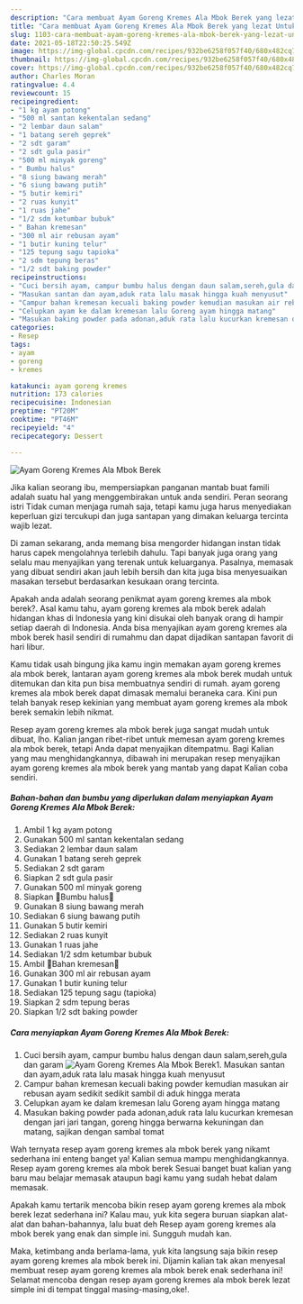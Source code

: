 ```yaml
---
description: "Cara membuat Ayam Goreng Kremes Ala Mbok Berek yang lezat Untuk Jualan"
title: "Cara membuat Ayam Goreng Kremes Ala Mbok Berek yang lezat Untuk Jualan"
slug: 1103-cara-membuat-ayam-goreng-kremes-ala-mbok-berek-yang-lezat-untuk-jualan
date: 2021-05-18T22:50:25.549Z
image: https://img-global.cpcdn.com/recipes/932be6258f057f40/680x482cq70/ayam-goreng-kremes-ala-mbok-berek-foto-resep-utama.jpg
thumbnail: https://img-global.cpcdn.com/recipes/932be6258f057f40/680x482cq70/ayam-goreng-kremes-ala-mbok-berek-foto-resep-utama.jpg
cover: https://img-global.cpcdn.com/recipes/932be6258f057f40/680x482cq70/ayam-goreng-kremes-ala-mbok-berek-foto-resep-utama.jpg
author: Charles Moran
ratingvalue: 4.4
reviewcount: 15
recipeingredient:
- "1 kg ayam potong"
- "500 ml santan kekentalan sedang"
- "2 lembar daun salam"
- "1 batang sereh geprek"
- "2 sdt garam"
- "2 sdt gula pasir"
- "500 ml minyak goreng"
- " Bumbu halus"
- "8 siung bawang merah"
- "6 siung bawang putih"
- "5 butir kemiri"
- "2 ruas kunyit"
- "1 ruas jahe"
- "1/2 sdm ketumbar bubuk"
- " Bahan kremesan"
- "300 ml air rebusan ayam"
- "1 butir kuning telur"
- "125 tepung sagu tapioka"
- "2 sdm tepung beras"
- "1/2 sdt baking powder"
recipeinstructions:
- "Cuci bersih ayam, campur bumbu halus dengan daun salam,sereh,gula dan garam"
- "Masukan santan dan ayam,aduk rata lalu masak hingga kuah menyusut"
- "Campur bahan kremesan kecuali baking powder kemudian masukan air rebusan ayam sedikit sedikit sambil di aduk hingga merata"
- "Celupkan ayam ke dalam kremesan lalu Goreng ayam hingga matang"
- "Masukan baking powder pada adonan,aduk rata lalu kucurkan kremesan dengan jari jari tangan, goreng hingga berwarna kekuningan dan matang, sajikan dengan sambal tomat"
categories:
- Resep
tags:
- ayam
- goreng
- kremes

katakunci: ayam goreng kremes 
nutrition: 173 calories
recipecuisine: Indonesian
preptime: "PT20M"
cooktime: "PT46M"
recipeyield: "4"
recipecategory: Dessert

---
```



![Ayam Goreng Kremes Ala Mbok Berek](https://img-global.cpcdn.com/recipes/932be6258f057f40/680x482cq70/ayam-goreng-kremes-ala-mbok-berek-foto-resep-utama.jpg)

Jika kalian seorang ibu, mempersiapkan panganan mantab buat famili adalah suatu hal yang menggembirakan untuk anda sendiri. Peran seorang istri Tidak cuman menjaga rumah saja, tetapi kamu juga harus menyediakan keperluan gizi tercukupi dan juga santapan yang dimakan keluarga tercinta wajib lezat.

Di zaman  sekarang, anda memang bisa mengorder hidangan instan tidak harus capek mengolahnya terlebih dahulu. Tapi banyak juga orang yang selalu mau menyajikan yang terenak untuk keluarganya. Pasalnya, memasak yang dibuat sendiri akan jauh lebih bersih dan kita juga bisa menyesuaikan masakan tersebut berdasarkan kesukaan orang tercinta. 



Apakah anda adalah seorang penikmat ayam goreng kremes ala mbok berek?. Asal kamu tahu, ayam goreng kremes ala mbok berek adalah hidangan khas di Indonesia yang kini disukai oleh banyak orang di hampir setiap daerah di Indonesia. Anda bisa menyajikan ayam goreng kremes ala mbok berek hasil sendiri di rumahmu dan dapat dijadikan santapan favorit di hari libur.

Kamu tidak usah bingung jika kamu ingin memakan ayam goreng kremes ala mbok berek, lantaran ayam goreng kremes ala mbok berek mudah untuk ditemukan dan kita pun bisa membuatnya sendiri di rumah. ayam goreng kremes ala mbok berek dapat dimasak memalui beraneka cara. Kini pun telah banyak resep kekinian yang membuat ayam goreng kremes ala mbok berek semakin lebih nikmat.

Resep ayam goreng kremes ala mbok berek juga sangat mudah untuk dibuat, lho. Kalian jangan ribet-ribet untuk memesan ayam goreng kremes ala mbok berek, tetapi Anda dapat menyajikan ditempatmu. Bagi Kalian yang mau menghidangkannya, dibawah ini merupakan resep menyajikan ayam goreng kremes ala mbok berek yang mantab yang dapat Kalian coba sendiri.

<!--inarticleads1-->

##### Bahan-bahan dan bumbu yang diperlukan dalam menyiapkan Ayam Goreng Kremes Ala Mbok Berek:

1. Ambil 1 kg ayam potong
1. Gunakan 500 ml santan kekentalan sedang
1. Sediakan 2 lembar daun salam
1. Gunakan 1 batang sereh geprek
1. Sediakan 2 sdt garam
1. Siapkan 2 sdt gula pasir
1. Gunakan 500 ml minyak goreng
1. Siapkan  🌸Bumbu halus🌸
1. Gunakan 8 siung bawang merah
1. Sediakan 6 siung bawang putih
1. Gunakan 5 butir kemiri
1. Sediakan 2 ruas kunyit
1. Gunakan 1 ruas jahe
1. Sediakan 1/2 sdm ketumbar bubuk
1. Ambil  🌸Bahan kremesan🌸
1. Gunakan 300 ml air rebusan ayam
1. Gunakan 1 butir kuning telur
1. Sediakan 125 tepung sagu (tapioka)
1. Siapkan 2 sdm tepung beras
1. Siapkan 1/2 sdt baking powder




<!--inarticleads2-->

##### Cara menyiapkan Ayam Goreng Kremes Ala Mbok Berek:

1. Cuci bersih ayam, campur bumbu halus dengan daun salam,sereh,gula dan garam
<img src="https://img-global.cpcdn.com/steps/aad6c18fce2541f6/160x128cq70/ayam-goreng-kremes-ala-mbok-berek-langkah-memasak-1-foto.jpg" alt="Ayam Goreng Kremes Ala Mbok Berek">1. Masukan santan dan ayam,aduk rata lalu masak hingga kuah menyusut
1. Campur bahan kremesan kecuali baking powder kemudian masukan air rebusan ayam sedikit sedikit sambil di aduk hingga merata
1. Celupkan ayam ke dalam kremesan lalu Goreng ayam hingga matang
1. Masukan baking powder pada adonan,aduk rata lalu kucurkan kremesan dengan jari jari tangan, goreng hingga berwarna kekuningan dan matang, sajikan dengan sambal tomat




Wah ternyata resep ayam goreng kremes ala mbok berek yang nikamt sederhana ini enteng banget ya! Kalian semua mampu menghidangkannya. Resep ayam goreng kremes ala mbok berek Sesuai banget buat kalian yang baru mau belajar memasak ataupun bagi kamu yang sudah hebat dalam memasak.

Apakah kamu tertarik mencoba bikin resep ayam goreng kremes ala mbok berek lezat sederhana ini? Kalau mau, yuk kita segera buruan siapkan alat-alat dan bahan-bahannya, lalu buat deh Resep ayam goreng kremes ala mbok berek yang enak dan simple ini. Sungguh mudah kan. 

Maka, ketimbang anda berlama-lama, yuk kita langsung saja bikin resep ayam goreng kremes ala mbok berek ini. Dijamin kalian tak akan menyesal membuat resep ayam goreng kremes ala mbok berek enak sederhana ini! Selamat mencoba dengan resep ayam goreng kremes ala mbok berek lezat simple ini di tempat tinggal masing-masing,oke!.

